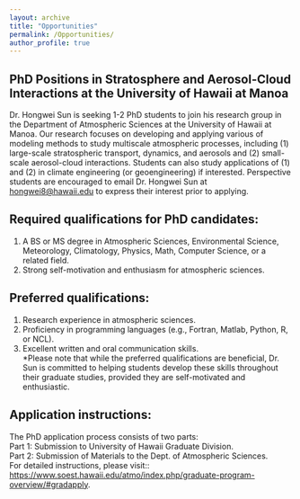 ```yaml
---
layout: archive
title: "Opportunities"
permalink: /Opportunities/
author_profile: true
---
```


PhD Positions in Stratosphere and Aerosol-Cloud Interactions at the University of Hawaii at Manoa
------

Dr. Hongwei Sun is seeking 1-2 PhD students to join his research group in the Department of Atmospheric Sciences at the University of Hawaii at Manoa. Our research focuses on developing and applying various of modeling methods to study multiscale atmospheric processes, including (1) large-scale stratospheric transport, dynamics, and aerosols and (2) small-scale aerosol-cloud interactions. Students can also study applications of (1) and (2) in climate engineering (or geoengineering) if interested. Perspective students are encouraged to email Dr. Hongwei Sun at hongwei8@hawaii.edu to express their interest prior to applying. <br />

Required qualifications for PhD candidates:
------

1. A BS or MS degree in Atmospheric Sciences, Environmental Science, Meteorology, Climatology, Physics, Math, Computer Science, or a related field. <br />
2. Strong self-motivation and enthusiasm for atmospheric sciences. <br />

Preferred qualifications:
------

1. Research experience in atmospheric sciences. <br />
2. Proficiency in programming languages (e.g., Fortran, Matlab, Python, R, or NCL). <br />
3. Excellent written and oral communication skills. <br />
*Please note that while the preferred qualifications are beneficial, Dr. Sun is committed to helping students develop these skills throughout their graduate studies, provided they are self-motivated and enthusiastic. <br />

Application instructions:
------

The PhD application process consists of two parts: <br />
Part 1: Submission to University of Hawaii Graduate Division. <br />
Part 2: Submission of Materials to the Dept. of Atmospheric Sciences. <br />
For detailed instructions, please visit:: https://www.soest.hawaii.edu/atmo/index.php/graduate-program-overview/#gradapply. <br />

